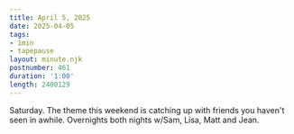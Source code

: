 ```yaml
---
title: April 5, 2025
date: 2025-04-05
tags:
- 1min
- tapepause
layout: minute.njk
postnumber: 461
duration: '1:00'
length: 2400129
---
```

Saturday. The theme this weekend is catching up with friends you haven't seen in awhile. Overnights both nights w/Sam, Lisa, Matt and Jean. 